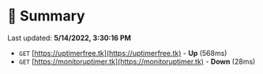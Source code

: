 # 📖 Summary
Last updated: **5/14/2022, 3:30:16 PM**

- `GET` [https://uptimerfree.tk](https://uptimerfree.tk) - **Up** (568ms)
- `GET` [https://monitoruptimer.tk](https://monitoruptimer.tk) - **Down** (28ms)
